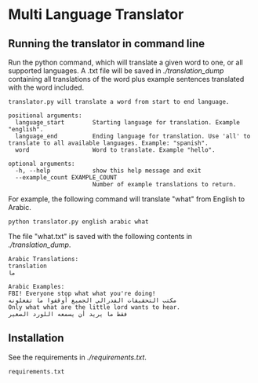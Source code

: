 # Multi Language Translator

## Running the translator in command line
Run the python command, which will translate a given word to one, or all supported languages. 
A .txt file will be saved in *./translation_dump* containing all translations of the word plus 
example sentences translated with the word included.

    translator.py will translate a word from start to end language.

    positional arguments:
      language_start        Starting language for translation. Example "english".
      language_end          Ending language for translation. Use 'all' to translate to all available languages. Example: "spanish".
      word                  Word to translate. Example "hello".

    optional arguments:
      -h, --help            show this help message and exit
      --example_count EXAMPLE_COUNT
                            Number of example translations to return.

For example, the following command will translate "what" from English to Arabic. 

    python translator.py english arabic what

The file "what.txt" is saved with the following contents in *./translation_dump*.

    Arabic Translations:
    translation
    ما
    
    Arabic Examples:
    FBI! Everyone stop what what you're doing!
    مكتب التحقيقات الفدرالي الجميع أوقفوا ما تفعلونه
    Only what what are the little lord wants to hear.
    فقط ما يريد أن يسمعه اللورد الصغير

## Installation
See the requirements in *./requirements.txt*.
    
    requirements.txt